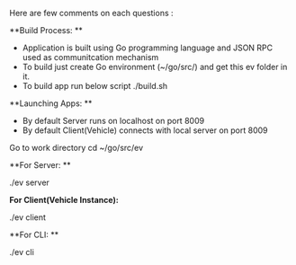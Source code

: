 Here are few comments on each questions :

**Build Process: **
- Application is built using Go programming language and JSON RPC used as communitcation mechanism
- To build just create Go environment (~/go/src/) and get this ev folder in it.
- To build app run below script
./build.sh

**Launching Apps: **
  - By default Server runs on localhost on port 8009
  - By default Client(Vehicle) connects with local server on port 8009 

Go to work directory 
   cd ~/go/src/ev

**For Server: **

 ./ev server 

**For Client(Vehicle Instance):**

 ./ev client <Optional ServerIP:8009>

**For CLI: **

 ./ev cli
